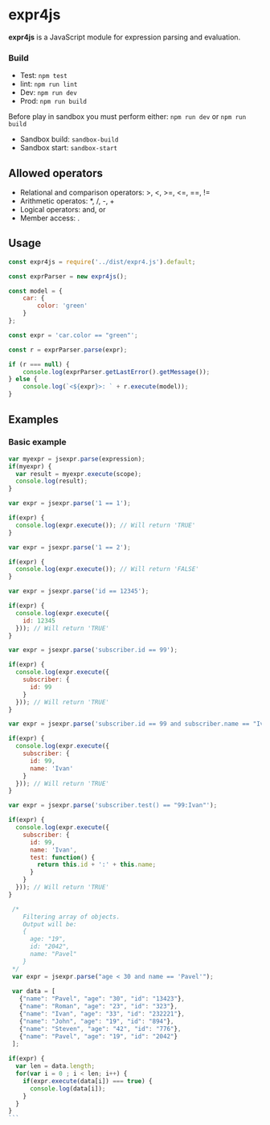 # expr4js
**expr4js** is a JavaScript module for expression parsing and evaluation. 

### Build
* Test: ```npm test```
* lint: ```npm run lint```
* Dev: ```npm run dev```
* Prod: ```npm run build```

Before play in sandbox you must perform either: ```npm run dev``` or ```npm run build```

* Sandbox build: ```sandbox-build```
* Sandbox start: ```sandbox-start```

## Allowed operators
  - Relational and comparison operators: >, <, >=, <=, ==, !=
  - Arithmetic operatos: *, /, -, +
  - Logical operators: and, or
  - Member access: .
  
## Usage

```javascript
const expr4js = require('../dist/expr4.js').default;

const exprParser = new expr4js();

const model = {
    car: {
        color: 'green'
    }
};

const expr = 'car.color == "green"';

const r = exprParser.parse(expr);

if (r === null) {
    console.log(exprParser.getLastError().getMessage());
} else {
    console.log(`<${expr}>: ` + r.execute(model));
}
```

## Examples

### Basic example
````javascript
var myexpr = jsexpr.parse(expression);
if(myexpr) {
  var result = myexpr.execute(scope);
  console.log(result);
}

var expr = jsexpr.parse('1 == 1');

if(expr) {
  console.log(expr.execute()); // Will return 'TRUE'
}

var expr = jsexpr.parse('1 == 2');

if(expr) {
  console.log(expr.execute()); // Will return 'FALSE'
}

var expr = jsexpr.parse('id == 12345');

if(expr) {
  console.log(expr.execute({
    id: 12345
  })); // Will return 'TRUE'
}

var expr = jsexpr.parse('subscriber.id == 99');

if(expr) {
  console.log(expr.execute({
    subscriber: {
      id: 99
    }
  })); // Will return 'TRUE'
}

var expr = jsexpr.parse('subscriber.id == 99 and subscriber.name == "Ivan"');

if(expr) {
  console.log(expr.execute({
    subscriber: {
      id: 99,
      name: 'Ivan'
    }
  })); // Will return 'TRUE'
}

var expr = jsexpr.parse('subscriber.test() == "99:Ivan"');

if(expr) {
  console.log(expr.execute({
    subscriber: {
      id: 99,
      name: 'Ivan',
      test: function() {
        return this.id + ':' + this.name;
      }
    }
  })); // Will return 'TRUE'
}

 /*
    Filtering array of objects.
    Output will be:
    {
      age: "19",
      id: "2042",
      name: "Pavel"
    }
 */
 var expr = jsexpr.parse("age < 30 and name == 'Pavel'");
 
 var data = [
   {"name": "Pavel", "age": "30", "id": "13423"},
   {"name": "Roman", "age": "23", "id": "323"},
   {"name": "Ivan", "age": "33", "id": "232221"},
   {"name": "John", "age": "19", "id": "894"},
   {"name": "Steven", "age": "42", "id": "776"},
   {"name": "Pavel", "age": "19", "id": "2042"}
 ];
       
if(expr) {
  var len = data.length;
  for(var i = 0 ; i < len; i++) {
    if(expr.execute(data[i]) === true) {
      console.log(data[i]);
    }
  }
}
```
